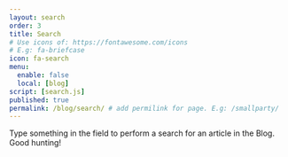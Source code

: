 ```yaml
---
layout: search
order: 3
title: Search
# Use icons of: https://fontawesome.com/icons
# E.g: fa-briefcase
icon: fa-search
menu:
  enable: false
  local: [blog]
script: [search.js]
published: true
permalink: /blog/search/ # add permilink for page. E.g: /smallparty/
---
```


<!-- Do not delete this file! Put your text below. -->

Type something in the field to perform a search for an article in the Blog. Good hunting!

